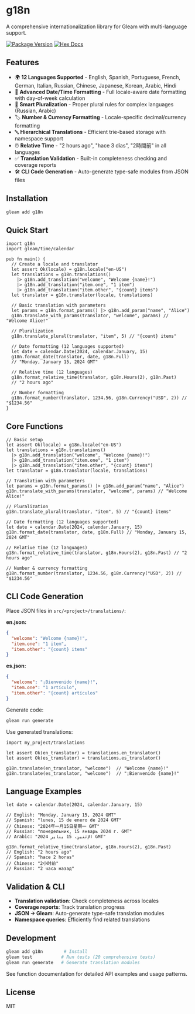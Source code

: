 # g18n

A comprehensive internationalization library for Gleam with multi-language support.

[![Package Version](https://img.shields.io/hexpm/v/g18n)](https://hex.pm/packages/g18n)
[![Hex Docs](https://img.shields.io/badge/hex-docs-ffaff3)](https://hexdocs.pm/g18n/)

## Features

- 🌍 **12 Languages Supported** - English, Spanish, Portuguese, French, German, Italian, Russian, Chinese, Japanese, Korean, Arabic, Hindi
- 📅 **Advanced Date/Time Formatting** - Full locale-aware date formatting with day-of-week calculation
- 🔢 **Smart Pluralization** - Proper plural rules for complex languages (Russian, Arabic) 
- 🏷️ **Number & Currency Formatting** - Locale-specific decimal/currency formatting
- 🔤 **Hierarchical Translations** - Efficient trie-based storage with namespace support
- ⏰ **Relative Time** - "2 hours ago", "hace 3 días", "2時間前" in all languages
- ✅ **Translation Validation** - Built-in completeness checking and coverage reports
- 🛠️ **CLI Code Generation** - Auto-generate type-safe modules from JSON files

## Installation

```sh
gleam add g18n
```

## Quick Start

```gleam
import g18n
import gleam/time/calendar

pub fn main() {
  // Create a locale and translator
  let assert Ok(locale) = g18n.locale("en-US")
  let translations = g18n.translations()
    |> g18n.add_translation("welcome", "Welcome {name}!")
    |> g18n.add_translation("item.one", "1 item")
    |> g18n.add_translation("item.other", "{count} items")
  let translator = g18n.translator(locale, translations)
  
  // Basic translation with parameters
  let params = g18n.format_params() |> g18n.add_param("name", "Alice")
  g18n.translate_with_params(translator, "welcome", params) // "Welcome Alice!"
  
  // Pluralization
  g18n.translate_plural(translator, "item", 5) // "{count} items"
  
  // Date formatting (12 languages supported)
  let date = calendar.Date(2024, calendar.January, 15)
  g18n.format_date(translator, date, g18n.Full) 
  // "Monday, January 15, 2024 GMT"
  
  // Relative time (12 languages)
  g18n.format_relative_time(translator, g18n.Hours(2), g18n.Past)
  // "2 hours ago"
  
  // Number formatting
  g18n.format_number(translator, 1234.56, g18n.Currency("USD", 2)) // "$1234.56"
}
```

## Core Functions

```gleam
// Basic setup
let assert Ok(locale) = g18n.locale("en-US")
let translations = g18n.translations()
  |> g18n.add_translation("welcome", "Welcome {name}!")
  |> g18n.add_translation("item.one", "1 item")  
  |> g18n.add_translation("item.other", "{count} items")
let translator = g18n.translator(locale, translations)

// Translation with parameters
let params = g18n.format_params() |> g18n.add_param("name", "Alice")
g18n.translate_with_params(translator, "welcome", params) // "Welcome Alice!"

// Pluralization
g18n.translate_plural(translator, "item", 5) // "{count} items"

// Date formatting (12 languages supported)
let date = calendar.Date(2024, calendar.January, 15) 
g18n.format_date(translator, date, g18n.Full) // "Monday, January 15, 2024 GMT"

// Relative time (12 languages)
g18n.format_relative_time(translator, g18n.Hours(2), g18n.Past) // "2 hours ago"

// Number & currency formatting
g18n.format_number(translator, 1234.56, g18n.Currency("USD", 2)) // "$1234.56"
```

## CLI Code Generation

Place JSON files in `src/<project>/translations/`:

**en.json:**
```json
{
  "welcome": "Welcome {name}!",
  "item.one": "1 item",
  "item.other": "{count} items"
}
```

**es.json:**
```json
{
  "welcome": "¡Bienvenido {name}!",
  "item.one": "1 artículo", 
  "item.other": "{count} artículos"
}
```

Generate code:
```bash
gleam run generate
```

Use generated translations:
```gleam
import my_project/translations

let assert Ok(en_translator) = translations.en_translator()
let assert Ok(es_translator) = translations.es_translator()

g18n.translate(en_translator, "welcome")  // "Welcome {name}!"
g18n.translate(es_translator, "welcome")  // "¡Bienvenido {name}!"
```

## Language Examples

```gleam
let date = calendar.Date(2024, calendar.January, 15)

// English: "Monday, January 15, 2024 GMT"
// Spanish: "lunes, 15 de enero de 2024 GMT" 
// Chinese: "2024年一月15日星期一 GMT"
// Russian: "понедельник, 15 январь 2024 г. GMT"
// Arabic: "الإثنين، 15 يناير 2024 GMT"

g18n.format_relative_time(translator, g18n.Hours(2), g18n.Past)
// English: "2 hours ago"
// Spanish: "hace 2 horas"  
// Chinese: "2小时前"
// Russian: "2 часа назад"
```

## Validation & CLI

- **Translation validation**: Check completeness across locales
- **Coverage reports**: Track translation progress  
- **JSON → Gleam**: Auto-generate type-safe translation modules
- **Namespace queries**: Efficiently find related translations

## Development

```sh
gleam add g18n        # Install
gleam test           # Run tests (20 comprehensive tests)  
gleam run generate   # Generate translation modules
```

See function documentation for detailed API examples and usage patterns.

## License

MIT
